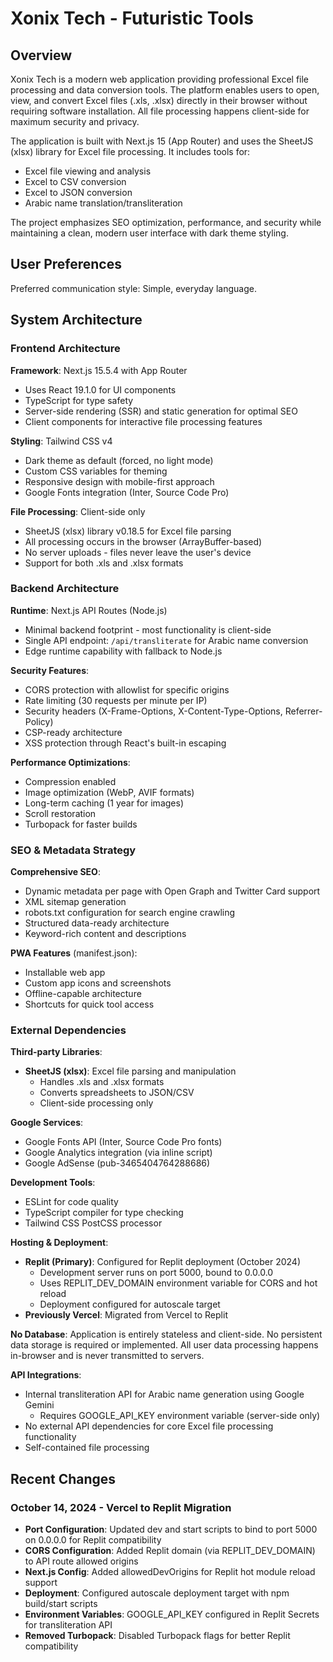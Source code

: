 # Xonix Tech - Futuristic Tools

## Overview

Xonix Tech is a modern web application providing professional Excel file processing and data conversion tools. The platform enables users to open, view, and convert Excel files (.xls, .xlsx) directly in their browser without requiring software installation. All file processing happens client-side for maximum security and privacy.

The application is built with Next.js 15 (App Router) and uses the SheetJS (xlsx) library for Excel file processing. It includes tools for:
- Excel file viewing and analysis
- Excel to CSV conversion
- Excel to JSON conversion
- Arabic name translation/transliteration

The project emphasizes SEO optimization, performance, and security while maintaining a clean, modern user interface with dark theme styling.

## User Preferences

Preferred communication style: Simple, everyday language.

## System Architecture

### Frontend Architecture

**Framework**: Next.js 15.5.4 with App Router
- Uses React 19.1.0 for UI components
- TypeScript for type safety
- Server-side rendering (SSR) and static generation for optimal SEO
- Client components for interactive file processing features

**Styling**: Tailwind CSS v4
- Dark theme as default (forced, no light mode)
- Custom CSS variables for theming
- Responsive design with mobile-first approach
- Google Fonts integration (Inter, Source Code Pro)

**File Processing**: Client-side only
- SheetJS (xlsx) library v0.18.5 for Excel file parsing
- All processing occurs in the browser (ArrayBuffer-based)
- No server uploads - files never leave the user's device
- Support for both .xls and .xlsx formats

### Backend Architecture

**Runtime**: Next.js API Routes (Node.js)
- Minimal backend footprint - most functionality is client-side
- Single API endpoint: `/api/transliterate` for Arabic name conversion
- Edge runtime capability with fallback to Node.js

**Security Features**:
- CORS protection with allowlist for specific origins
- Rate limiting (30 requests per minute per IP)
- Security headers (X-Frame-Options, X-Content-Type-Options, Referrer-Policy)
- CSP-ready architecture
- XSS protection through React's built-in escaping

**Performance Optimizations**:
- Compression enabled
- Image optimization (WebP, AVIF formats)
- Long-term caching (1 year for images)
- Scroll restoration
- Turbopack for faster builds

### SEO & Metadata Strategy

**Comprehensive SEO**:
- Dynamic metadata per page with Open Graph and Twitter Card support
- XML sitemap generation
- robots.txt configuration for search engine crawling
- Structured data-ready architecture
- Keyword-rich content and descriptions

**PWA Features** (manifest.json):
- Installable web app
- Custom app icons and screenshots
- Offline-capable architecture
- Shortcuts for quick tool access

### External Dependencies

**Third-party Libraries**:
- **SheetJS (xlsx)**: Excel file parsing and manipulation
  - Handles .xls and .xlsx formats
  - Converts spreadsheets to JSON/CSV
  - Client-side processing only

**Google Services**:
- Google Fonts API (Inter, Source Code Pro fonts)
- Google Analytics integration (via inline script)
- Google AdSense (pub-3465404764288686)

**Development Tools**:
- ESLint for code quality
- TypeScript compiler for type checking
- Tailwind CSS PostCSS processor

**Hosting & Deployment**:
- **Replit (Primary)**: Configured for Replit deployment (October 2024)
  - Development server runs on port 5000, bound to 0.0.0.0
  - Uses REPLIT_DEV_DOMAIN environment variable for CORS and hot reload
  - Deployment configured for autoscale target
- **Previously Vercel**: Migrated from Vercel to Replit

**No Database**: Application is entirely stateless and client-side. No persistent data storage is required or implemented. All user data processing happens in-browser and is never transmitted to servers.

**API Integrations**:
- Internal transliteration API for Arabic name generation using Google Gemini
  - Requires GOOGLE_API_KEY environment variable (server-side only)
- No external API dependencies for core Excel file processing functionality
- Self-contained file processing

## Recent Changes

### October 14, 2024 - Vercel to Replit Migration
- **Port Configuration**: Updated dev and start scripts to bind to port 5000 on 0.0.0.0 for Replit compatibility
- **CORS Configuration**: Added Replit domain (via REPLIT_DEV_DOMAIN) to API route allowed origins
- **Next.js Config**: Added allowedDevOrigins for Replit hot module reload support
- **Deployment**: Configured autoscale deployment target with npm build/start scripts
- **Environment Variables**: GOOGLE_API_KEY configured in Replit Secrets for transliteration API
- **Removed Turbopack**: Disabled Turbopack flags for better Replit compatibility